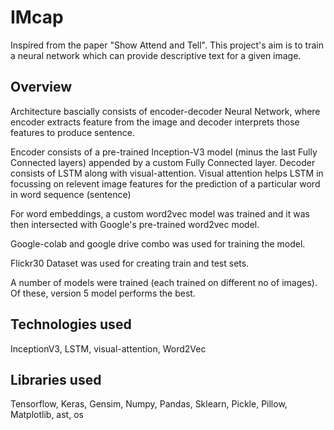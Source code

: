 # IMcap
Inspired from the paper "Show Attend and Tell". This project's aim is to train a neural network which can provide descriptive text for a given image.


## Overview
Architecture bascially consists of encoder-decoder Neural Network, where encoder extracts feature from the image and decoder interprets those features to produce sentence.

Encoder consists of a pre-trained Inception-V3 model (minus the last Fully Connected layers) appended by a custom Fully Connected layer.
Decoder consists of LSTM along with visual-attention. Visual attention helps LSTM in focussing on relevent image features for the prediction of a particular word in word sequence (sentence)

For word embeddings, a custom word2vec model was trained and it was then intersected with Google's pre-trained word2vec model.

Google-colab and google drive combo was used for training the model.

Flickr30 Dataset was used for creating train and test sets.

A number of models were trained (each trained on different no of images). Of these, version 5 model performs the best.

## Technologies used

InceptionV3, LSTM, visual-attention, Word2Vec

## Libraries used

Tensorflow, Keras, Gensim, Numpy, Pandas, Sklearn, Pickle, Pillow, Matplotlib, ast, os


